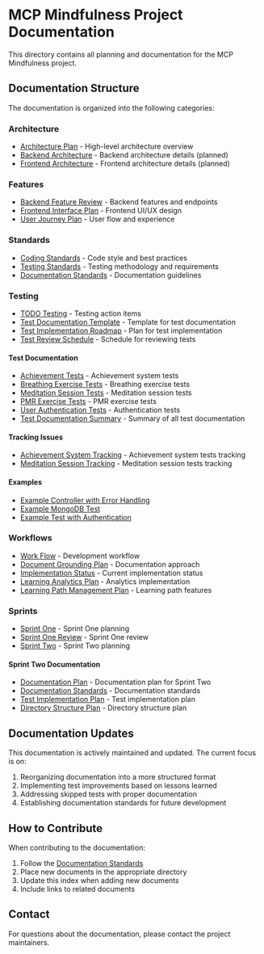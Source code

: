 # MCP Mindfulness Project Documentation

This directory contains all planning and documentation for the MCP Mindfulness project.

## Documentation Structure

The documentation is organized into the following categories:

### Architecture
- [Architecture Plan](architecture-plan.md) - High-level architecture overview
- [Backend Architecture](backend-architecture.md) - Backend architecture details (planned)
- [Frontend Architecture](frontend-architecture.md) - Frontend architecture details (planned)

### Features
- [Backend Feature Review](backend-feature-review.md) - Backend features and endpoints
- [Frontend Interface Plan](frontend-interface-plan.md) - Frontend UI/UX design
- [User Journey Plan](user-journey-plan.md) - User flow and experience

### Standards
- [Coding Standards](coding-standards.md) - Code style and best practices
- [Testing Standards](testing-standards.md) - Testing methodology and requirements
- [Documentation Standards](sprints/documentation/documentation-standards.md) - Documentation guidelines

### Testing
- [TODO Testing](testing/TODO-TESTING.md) - Testing action items
- [Test Documentation Template](testing/test-documentation-template.md) - Template for test documentation
- [Test Implementation Roadmap](testing/test-implementation-roadmap.md) - Plan for test implementation
- [Test Review Schedule](testing/test-review-schedule.md) - Schedule for reviewing tests

#### Test Documentation
- [Achievement Tests](testing/achievement-tests-documentation.md) - Achievement system tests
- [Breathing Exercise Tests](documentation/breathing-exercise-tests.md) - Breathing exercise tests
- [Meditation Session Tests](documentation/meditation-session-tests.md) - Meditation session tests
- [PMR Exercise Tests](documentation/pmr-exercise-tests.md) - PMR exercise tests
- [User Authentication Tests](documentation/user-authentication-tests.md) - Authentication tests
- [Test Documentation Summary](documentation/test-documentation-summary.md) - Summary of all test documentation

#### Tracking Issues
- [Achievement System Tracking](testing/achievement-system-tracking-issue.md) - Achievement system tests tracking
- [Meditation Session Tracking](testing/meditation-session-tracking-issue.md) - Meditation session tests tracking

#### Examples
- [Example Controller with Error Handling](examples/example-controller-with-error-handling.ts)
- [Example MongoDB Test](examples/example-mongodb-test.ts)
- [Example Test with Authentication](examples/example-test-with-authentication.test.ts)

### Workflows
- [Work Flow](work-flow.md) - Development workflow
- [Document Grounding Plan](document-grounding-plan.md) - Documentation approach
- [Implementation Status](implementation-status.md) - Current implementation status
- [Learning Analytics Plan](learning-analytics-plan.md) - Analytics implementation
- [Learning Path Management Plan](learning-path-management-plan.md) - Learning path features

### Sprints
- [Sprint One](sprints/sprint-one.md) - Sprint One planning
- [Sprint One Review](sprints/sprint-one-review.md) - Sprint One review
- [Sprint Two](sprints/sprint-two.md) - Sprint Two planning

#### Sprint Two Documentation
- [Documentation Plan](sprints/documentation/documentation-plan.md) - Documentation plan for Sprint Two
- [Documentation Standards](sprints/documentation/documentation-standards.md) - Documentation standards
- [Test Implementation Plan](sprints/documentation/test-implementation-plan.md) - Test implementation plan
- [Directory Structure Plan](sprints/documentation/directory-structure-plan.md) - Directory structure plan

## Documentation Updates

This documentation is actively maintained and updated. The current focus is on:

1. Reorganizing documentation into a more structured format
2. Implementing test improvements based on lessons learned
3. Addressing skipped tests with proper documentation
4. Establishing documentation standards for future development

## How to Contribute

When contributing to the documentation:

1. Follow the [Documentation Standards](sprints/documentation/documentation-standards.md)
2. Place new documents in the appropriate directory
3. Update this index when adding new documents
4. Include links to related documents

## Contact

For questions about the documentation, please contact the project maintainers. 